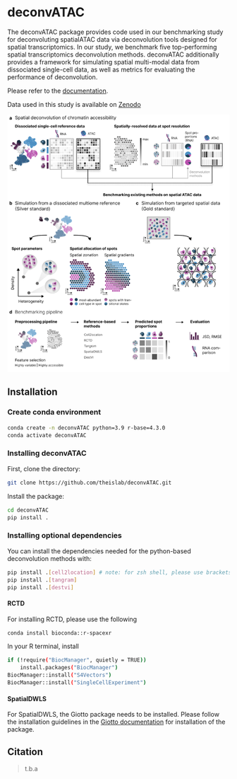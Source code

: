 # deconvATAC

The deconvATAC package provides code used in our benchmarking study for deconvoluting spatialATAC data via deconvolution tools designed for spatial transcriptomics. In our study, we benchmark five top-performing spatial transcriptomics deconvolution methods. deconvATAC additionally provides a framework for simulating spatial multi-modal data from dissociated single-cell data, as well as metrics for evaluating the performance of deconvolution. 


Please refer to the [documentation][link-docs].

Data used in this study is available on [Zenodo]()

<p align="left">
<img src="https://github.com/theislab/deconvATAC/blob/docs_sarah/docs/figure1.png/?raw=true" alt="Study overview" width="700"/>



## Installation


### Create conda environment

```bash
conda create -n deconvATAC python=3.9 r-base=4.3.0
conda activate deconvATAC
```

### Installing deconvATAC

First, clone the directory: 
```bash
git clone https://github.com/theislab/deconvATAC.git
```

Install the package: 
```bash
cd deconvATAC
pip install .
```

### Installing optional dependencies

You can install the dependencies needed for the python-based deconvolution methods with: 

```bash
pip install .[cell2location] # note: for zsh shell, please use brackets: '.[cell2location]'
pip install .[tangram]
pip install .[destvi]
```

#### RCTD

For installing RCTD, please use the following 
```bash
conda install bioconda::r-spacexr
```
In your R terminal, install
```bash
if (!require("BiocManager", quietly = TRUE))
    install.packages("BiocManager")
BiocManager::install("S4Vectors")
BiocManager::install("SingleCellExperiment")
```

#### SpatialDWLS

For SpatialDWLS, the Giotto package needs to be installed. Please follow the installation guidelines in the [Giotto documentation](https://drieslab.github.io/Giotto_website/articles/installation.html) for installation of the package. 



## Citation

> t.b.a


[issue-tracker]: https://github.com/theislab/deconvATAC/issues
[link-docs]: https://deconvATAC.readthedocs.io
[link-api]: https://deconvatac.readthedocs.io/en/latest/autoapi/index.html
